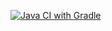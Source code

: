 [![Java CI with Gradle](https://github.com/nansan77/2.4.-BDD/actions/workflows/gradle.yml/badge.svg)](https://github.com/nansan77/2.4.-BDD/actions/workflows/gradle.yml)